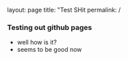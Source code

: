 layout: page
title: "Test SHit
permalink: /


### Testing out github pages
- well how is it?
- seems   to be good now
